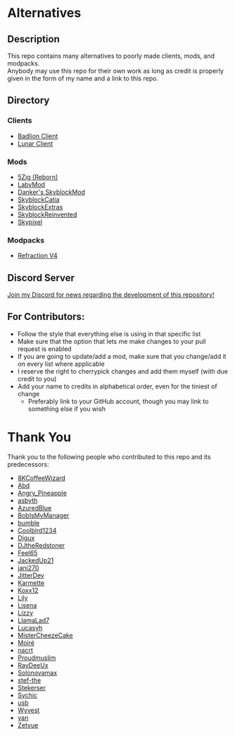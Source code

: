 # Alternatives

## Description

This repo contains many alternatives to poorly made clients, mods, and modpacks.  
Anybody may use this repo for their own work as long as credit is properly given in the form of my name and a link to this repo.

## Directory

### Clients

- [Badlion Client](BadlionClient.md)
- [Lunar Client](LunarClient.md)

### Mods

- [5Zig (Reborn)](5Zig.md)
- [LabyMod](LabyMod.md)
- [Danker's SkyblockMod](DankersSkyblockMod.md)
- [SkyblockCatia](SkyblockCatia.md)
- [SkyblockExtras](SkyblockExtras.md)
- [SkyblockReinvented](SkyblockReinvented.md)
- [Skypixel](Skypixel.md)

### Modpacks

- [Refraction V4](RefractionV4.md)

## Discord Server

[Join my Discord for news regarding the development of this repository!](https://inv.wtf/micro)

## For Contributors:

- Follow the style that everything else is using in that specific list
- Make sure that the option that lets me make changes to your pull request is enabled
- If you are going to update/add a mod, make sure that you change/add it on every list where applicable
- I reserve the right to cherrypick changes and add them myself (with due credit to you)
- Add your name to credits in alphabetical order, even for the tiniest of change
  - Preferably link to your GitHub account, though you may link to something else if you wish

# Thank You

Thank you to the following people who contributed to this repo and its predecessors:

- [8KCoffeeWizard](https://github.com/8KCoffeeWizard)
- [Abd](https://github.com/BrahR)
- [Angry_Pineapple](https://github.com/Angry-Pineapple3121)
- [asbyth](https://github.com/asbyth)
- [AzuredBlue](https://github.com/AzuredBlue)
- [BobIsMyManager](https://github.com/BobIsMyManager)
- [bumble](https://github.com/itsbumble)
- [Coolbird1234](https://twitter.com/dankbird1234)
- [Digux](https://github.com/Diguhxe)
- [DJtheRedstoner](https://github.com/DJtheRedstoner)
- [Feel65](https://github.com/Feel65)
- [JackedUp21](https://github.com/JackedUp21)
- [jani270](https://github.com/jani270)
- [JitterDev](https://github.com/JitterDev)
- [Karmette](https://github.com/karmette)
- [Koxx12](https://github.com/koxx12-dev)
- [Lily](https://github.com/My-Name-Is-Jeff)
- [Lisena](https://github.com/lisenaaaa)
- [Lizzy](https://github.com/LizzyMaybeDev)
- [LlamaLad7](https://github.com/LlamaLad7)
- [Lucasyh](https://github.com/Lucasyh)
- [MisterCheezeCake](https://github.com/MisterCheezeCake)
- [Moiré](https://github.com/moire9)
- [nacrt](https://github.com/nacrt)
- [Proudmuslim](https://github.com/proudmuslim-dev)
- [RayDeeUx](https://github.com/RayDeeUx)
- [Solonovamax](https://github.com/solonovamax)
- [stef-the](https://github.com/stef-the)
- [Stekerser](https://github.com/Stekerser)
- [Sychic](https://github.com/Sychic)
- [usb](https://github.com/U5B)
- [Wyvest](https://github.com/wyvest)
- [yan](https://github.com/yanNotDev)
- [Zetvue](https://zetvue.carrd.co)
